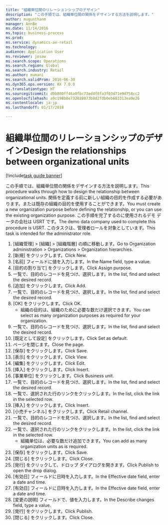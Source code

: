 ```yaml
--- 
title: "組織単位間のリレーションシップのデザイン"
description: "この手順では、組織単位間の関係をデザインする方法を説明します。"
author: mugunthanm
manager: AnnBe
ms.date: 11/14/2016
ms.topic: business-process
ms.prod: 
ms.service: dynamics-ax-retail
ms.technology: 
audience: Application User
ms.reviewer: josaw
ms.search.scope: Operations
ms.search.region: Global
ms.search.industry: Retail
ms.author: mumani
ms.search.validFrom: 2016-06-30
ms.dyn365.ops.version: AX 7.0.0
ms.translationtype: HT
ms.sourcegitcommit: d9b080ff46a0fbc73ed4f8fa3f03d71e9d758cc2
ms.openlocfilehash: a9c198b8e732828073b8d2fdb0eb683313ea9e26
ms.contentlocale: ja-jp
ms.lasthandoff: 01/17/2018

---
```

# <a name="design-the-relationships-between-organizational-units"></a><span data-ttu-id="0cb08-103">組織単位間のリレーションシップのデザイン</span><span class="sxs-lookup"><span data-stu-id="0cb08-103">Design the relationships between organizational units</span></span>

[!include[task guide banner](../includes/task-guide-banner.md)]

<span data-ttu-id="0cb08-104">この手順では、組織単位間の関係をデザインする方法を説明します。</span><span class="sxs-lookup"><span data-stu-id="0cb08-104">This procedure walks through how to design the relationship between organizational units.</span></span> <span data-ttu-id="0cb08-105">関係を定義する前に新しい組織の目的を作成する必要があります。または既存の組織の目的を使用することができます。</span><span class="sxs-lookup"><span data-stu-id="0cb08-105">You must create a new organization purpose before defining the relationship, or you can use the existing organization purpose.</span></span> <span data-ttu-id="0cb08-106">この手順を完了するのに使用されるデモ データの会社は USRT です。</span><span class="sxs-lookup"><span data-stu-id="0cb08-106">The demo data company used to complete this procedure is USRT.</span></span> <span data-ttu-id="0cb08-107">このタスクは、管理者ロールを対象としています。</span><span class="sxs-lookup"><span data-stu-id="0cb08-107">This task is intended for the administrator role.</span></span>

1. <span data-ttu-id="0cb08-108">[組織管理] > [組織] > [組織階層] の順に移動します。</span><span class="sxs-lookup"><span data-stu-id="0cb08-108">Go to Organization administration > Organizations > Organization hierarchies.</span></span>
2. <span data-ttu-id="0cb08-109">[新規] をクリックします。</span><span class="sxs-lookup"><span data-stu-id="0cb08-109">Click New.</span></span>
3. <span data-ttu-id="0cb08-110">[名前] フィールドに値を入力します。</span><span class="sxs-lookup"><span data-stu-id="0cb08-110">In the Name field, type a value.</span></span>
4. <span data-ttu-id="0cb08-111">[目的の割り当て] をクリックします。</span><span class="sxs-lookup"><span data-stu-id="0cb08-111">Click Assign purpose.</span></span>
5. <span data-ttu-id="0cb08-112">一覧で、目的のレコードを見つけ、選択します。</span><span class="sxs-lookup"><span data-stu-id="0cb08-112">In the list, find and select the desired record.</span></span>
6. <span data-ttu-id="0cb08-113">[追加] をクリックします。</span><span class="sxs-lookup"><span data-stu-id="0cb08-113">Click Add.</span></span>
7. <span data-ttu-id="0cb08-114">一覧で、目的のレコードを見つけ、選択します。</span><span class="sxs-lookup"><span data-stu-id="0cb08-114">In the list, find and select the desired record.</span></span>
8. <span data-ttu-id="0cb08-115">[OK] をクリックします。</span><span class="sxs-lookup"><span data-stu-id="0cb08-115">Click OK.</span></span>
    * <span data-ttu-id="0cb08-116">組織の目的は、組織のために必要な数だけ選択できます。</span><span class="sxs-lookup"><span data-stu-id="0cb08-116">You can select as many organization purposes as required for your organization.</span></span>  
9. <span data-ttu-id="0cb08-117">一覧で、目的のレコードを見つけ、選択します。</span><span class="sxs-lookup"><span data-stu-id="0cb08-117">In the list, find and select the desired record.</span></span>
10. <span data-ttu-id="0cb08-118">[既定として設定] をクリックします。</span><span class="sxs-lookup"><span data-stu-id="0cb08-118">Click Set as default.</span></span>
11. <span data-ttu-id="0cb08-119">ページを閉じます。</span><span class="sxs-lookup"><span data-stu-id="0cb08-119">Close the page.</span></span>
12. <span data-ttu-id="0cb08-120">[保存] をクリックします。</span><span class="sxs-lookup"><span data-stu-id="0cb08-120">Click Save.</span></span>
13. <span data-ttu-id="0cb08-121">[表示] をクリックします。</span><span class="sxs-lookup"><span data-stu-id="0cb08-121">Click View.</span></span>
14. <span data-ttu-id="0cb08-122">[編集] をクリックします。</span><span class="sxs-lookup"><span data-stu-id="0cb08-122">Click Edit.</span></span>
15. <span data-ttu-id="0cb08-123">[挿入] をクリックします。</span><span class="sxs-lookup"><span data-stu-id="0cb08-123">Click Insert.</span></span>
16. <span data-ttu-id="0cb08-124">[事業単位] をクリックします。</span><span class="sxs-lookup"><span data-stu-id="0cb08-124">Click Business unit.</span></span>
17. <span data-ttu-id="0cb08-125">一覧で、目的のレコードを見つけ、選択します。</span><span class="sxs-lookup"><span data-stu-id="0cb08-125">In the list, find and select the desired record.</span></span>
18. <span data-ttu-id="0cb08-126">一覧で、選択された行のリンクをクリックします。</span><span class="sxs-lookup"><span data-stu-id="0cb08-126">In the list, click the link in the selected row.</span></span>
19. <span data-ttu-id="0cb08-127">[挿入] をクリックします。</span><span class="sxs-lookup"><span data-stu-id="0cb08-127">Click Insert.</span></span>
20. <span data-ttu-id="0cb08-128">[小売チャンネル] をクリックします。</span><span class="sxs-lookup"><span data-stu-id="0cb08-128">Click Retail channel.</span></span>
21. <span data-ttu-id="0cb08-129">一覧で、目的のレコードを見つけ、選択します。</span><span class="sxs-lookup"><span data-stu-id="0cb08-129">In the list, find and select the desired record.</span></span>
22. <span data-ttu-id="0cb08-130">一覧で、選択された行のリンクをクリックします。</span><span class="sxs-lookup"><span data-stu-id="0cb08-130">In the list, click the link in the selected row.</span></span>
    * <span data-ttu-id="0cb08-131">組織単位は、必要な数だけ追加できます。</span><span class="sxs-lookup"><span data-stu-id="0cb08-131">You can add as many organization units as is required.</span></span>  
23. <span data-ttu-id="0cb08-132">[保存] をクリックします。</span><span class="sxs-lookup"><span data-stu-id="0cb08-132">Click Save.</span></span>
24. <span data-ttu-id="0cb08-133">[閉じる] をクリックします。</span><span class="sxs-lookup"><span data-stu-id="0cb08-133">Click Close.</span></span>
25. <span data-ttu-id="0cb08-134">[発行] をクリックして、ドロップ ダイアログを開きます。</span><span class="sxs-lookup"><span data-stu-id="0cb08-134">Click Publish to open the drop dialog.</span></span>
26. <span data-ttu-id="0cb08-135">[有効日] フィールドに日時を入力します。</span><span class="sxs-lookup"><span data-stu-id="0cb08-135">In the Effective date field, enter a date and time.</span></span>
27. <span data-ttu-id="0cb08-136">[有効日] フィールドに日時を入力します。</span><span class="sxs-lookup"><span data-stu-id="0cb08-136">In the Effective date field, enter a date and time.</span></span>
28. <span data-ttu-id="0cb08-137">[変更の説明] フィールドで、値を入力します。</span><span class="sxs-lookup"><span data-stu-id="0cb08-137">In the Describe changes field, type a value.</span></span>
29. <span data-ttu-id="0cb08-138">[発行] をクリックします。</span><span class="sxs-lookup"><span data-stu-id="0cb08-138">Click Publish.</span></span>
30. <span data-ttu-id="0cb08-139">[閉じる] をクリックします。</span><span class="sxs-lookup"><span data-stu-id="0cb08-139">Click Close.</span></span>


